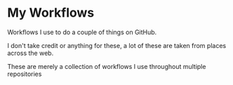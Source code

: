 # My Workflows
Workflows I use to do a couple of things on GitHub.

I don't take credit or anything for these, a lot of these are taken from places across the web. 

These are merely a collection of workflows I use throughout multiple repositories
